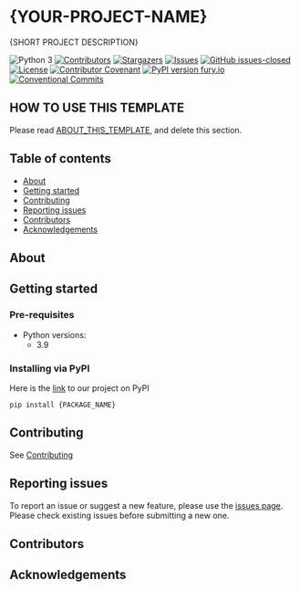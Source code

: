 # {YOUR-PROJECT-NAME}

{SHORT PROJECT DESCRIPTION}

![Python 3](https://img.shields.io/badge/Python->=3.9-blue)
[![Contributors][contributors-shield]][contributors-url]
[![Stargazers][stars-shield]][stars-url]
[![Issues][issues-shield]][issues-url]
[![GitHub issues-closed][issues-closed-shield]][issues-url]
[![License][license-shield]][license-url]
[![Contributor Covenant][code-of-conduct-shield]](CODE_OF_CONDUCT.md)
[![PyPI version fury.io][pypi-shield]][pypi-url]
[![Conventional Commits][conventional-commits-shield]][conventional-commits-url]

[contributors-shield]: https://img.shields.io/github/contributors/{GITHUB_ACCOUNT}/{REPO_NAME}.svg?style=flat-square
[contributors-url]: https://github.com/{GITHUB_ACCOUNT}/{REPO_NAME}/graphs/contributors
[stars-shield]: https://img.shields.io/github/stars/{GITHUB_ACCOUNT}/{REPO_NAME}.svg?style=flat-square
[stars-url]: https://github.com/{GITHUB_ACCOUNT}/{REPO_NAME}/stargazers
[issues-shield]: https://img.shields.io/github/issues/{GITHUB_ACCOUNT}/{REPO_NAME}.svg?style=flat-square
[issues-url]: https://github.com/{GITHUB_ACCOUNT}/{REPO_NAME}/issues
[issues-closed-shield]: https://img.shields.io/github/issues-closed/{GITHUB_ACCOUNT}/{REPO_NAME}.svg
[issues-closed-url]: https://GitHub.com/SPARC-FAIR-Codeathon/sparc-me/issues?q=is%3Aissue+is%3Aclosed
[license-shield]: https://img.shields.io/github/license/{GITHUB_ACCOUNT}/{REPO_NAME}.svg?style=flat-square
[license-url]: https://github.com/{GITHUB_ACCOUNT}/{REPO_NAME}/blob/master/LICENSE
[code-of-conduct-shield]: https://img.shields.io/badge/Contributor%20Covenant-2.1-4baaaa.svg
[pypi-shield]: https://badge.fury.io/py/{PYPI_PROJECT_NAME}.svg
[pypi-url]: https://pypi.python.org/pypi/{PYPI_PROJECT_NAME}}/
[conventional-commits-shield]: https://img.shields.io/badge/Conventional%20Commits-1.0.0-%23FE5196?logo=conventionalcommits&logoColor=white
[conventional-commits-url]: https://conventionalcommits.org


## HOW TO USE THIS TEMPLATE

Please read [ABOUT_THIS_TEMPLATE](ABOUT_THIS_TEMPLATE.md), and delete this section.


## Table of contents
* [About](#about)
* [Getting started](#getting-started)
* [Contributing](#contributing)
* [Reporting issues](#reporting-issues)
* [Contributors](#contributors)
* [Acknowledgements](#acknowledgements)


## About

## Getting started

### Pre-requisites 
- Python versions:
   - 3.9
###  Installing via PyPI

Here is the [link](https://pypi.org/project/{PACKAGE_NAME}/) to our project on PyPI
```
pip install {PACKAGE_NAME}
```

## Contributing

See [Contributing](CONTRIBUTING.md)

## Reporting issues 
To report an issue or suggest a new feature, please use the [issues page](https://github.com/GITHUB_ACCOUNT/{REPO_NAME}/issues). 
Please check existing issues before submitting a new one.

## Contributors

## Acknowledgements
